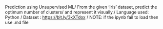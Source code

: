Prediction using Unsupervised ML/
From the given ‘Iris’ dataset, predict the optimum number of clusters/
and represent it visually./
Language used: Python /
Dataset : https://bit.ly/3kXTdox /
NOTE: if the ipynb fail to load then use .md file

